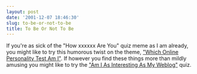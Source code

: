 ```yaml
---
layout: post
date: '2001-12-07 18:46:30'
slug: to-be-or-not-to-be
title: To Be Or Not To Be
---
```


If you're as sick of the "How xxxxxx Are You" quiz meme as I am already, you might like to try this humorous twist on the theme, ["Which Online Personality Test Am I"](http://homepage.ntlworld.com/paulspeller/onlinetest/).  If however you find these things more than mildly amusing you might like to try the ["Am I As Interesting As My Weblog"](http://wannabegirl.org/quiz/interesting/) quiz.